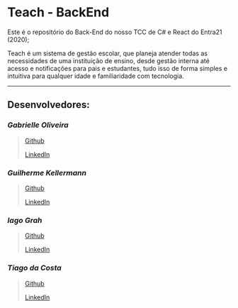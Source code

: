 # **Teach - BackEnd**

Este é o repositório do Back-End do nosso TCC de C# e React do Entra21 (2020);

Teach é um sistema de gestão escolar, que planeja atender todas as necessidades de uma instituição de ensino, desde gestão interna até acesso e notificações para pais e estudantes, tudo isso de forma simples e intuitiva para qualquer idade e familiaridade com tecnologia.

---

## **Desenvolvedores**:
### _Gabrielle Oliveira_
> [Github](https://github.com/Gabi-ziasmin)
> 
> [LinkedIn](http://linkedin.com/in/gabrielle-yasmin-de-oliveira-76549015b)

### _Guilherme Kellermann_
> [Github](https://github.com/guilhermekuehl)
> 
> [LinkedIn](https://www.linkedin.com/in/guilherme-kuehl-kellermann-a3717b1a1)

### _Iago Grah_
> [Github](https://github.com/IagoGrah)
> 
> [LinkedIn](https://www.linkedin.com/in/IagoGrah)

### _Tiago da Costa_
> [Github](https://github.com/tiagosada)
> 
> [LinkedIn](https://www.linkedin.com/in/tiagosadacosta)